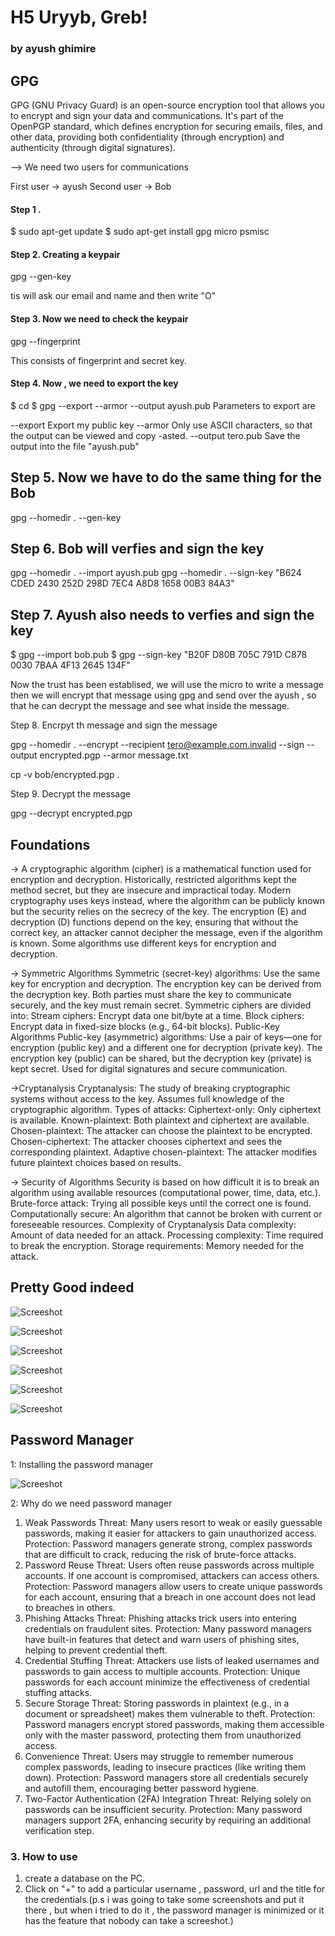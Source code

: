 # H5 Uryyb, Greb!
### by ayush ghimire

## GPG 
GPG (GNU Privacy Guard) is an open-source encryption tool that allows you to encrypt and sign your data and communications. It's part of the OpenPGP standard, which defines encryption for securing emails, files, and other data, providing both confidentiality (through encryption) and authenticity (through digital signatures).

--> We need two users for communications 

First user -> ayush 
Second user -> Bob

#### Step 1 . 


$ sudo apt-get update
$ sudo apt-get install gpg micro psmisc

#### Step 2.  Creating a keypair

gpg --gen-key

tis will ask our email and name and then write "O"

#### Step 3. Now we need to check the keypair

gpg --fingerprint

This consists of fingerprint and secret key.

#### Step 4. Now , we need to export the key 

$ cd
$ gpg --export --armor --output ayush.pub
Parameters to export are

--export Export my public key
--armor Only use ASCII characters, so that the output can be viewed and copy -asted.
--output tero.pub Save the output into the file "ayush.pub"


## Step 5. Now we have to do the same thing for the Bob


gpg --homedir . --gen-key


## Step 6. Bob will verfies and sign the key 

gpg --homedir . --import ayush.pub
gpg --homedir . --sign-key "B624 CDED 2430 252D 298D  7EC4 A8D8 1658 00B3 84A3"


## Step 7. Ayush also needs to verfies and sign the key

$ gpg --import bob.pub
$ gpg --sign-key "B20F D80B 705C 791D C878  0030 7BAA 4F13 2645 134F"

Now the trust has been establised, we will use the micro to write a message then we will encrypt that message using gpg and send over the ayush , so that he can decrypt the message and see what inside the message.

Step 8. Encrpyt th message and sign the message 

gpg --homedir . --encrypt --recipient tero@example.com.invalid --sign --output encrypted.pgp --armor message.txt

cp -v bob/encrypted.pgp .

Step 9. Decrypt the message

gpg --decrypt encrypted.pgp 


## Foundations

-> A cryptographic algorithm (cipher) is a mathematical function used for encryption and decryption. Historically, restricted algorithms kept the method secret, but they are insecure and impractical today. Modern cryptography uses keys instead, where the algorithm can be publicly known but the security relies on the secrecy of the key. The encryption (E) and decryption (D) functions depend on the key, ensuring that without the correct key, an attacker cannot decipher the message, even if the algorithm is known. Some algorithms use different keys for encryption and decryption.

-> Symmetric Algorithms
  Symmetric (secret-key) algorithms: Use the same key for encryption and decryption.
  The encryption key can be derived from the decryption key.
  Both parties must share the key to communicate securely, and the key must remain secret.
  Symmetric ciphers are divided into:
  Stream ciphers: Encrypt data one bit/byte at a time.
  Block ciphers: Encrypt data in fixed-size blocks (e.g., 64-bit blocks).
  Public-Key Algorithms
  Public-key (asymmetric) algorithms: Use a pair of keys—one for encryption (public key) and a different one for decryption (private key).
  The encryption key (public) can be shared, but the decryption key (private) is kept secret.
  Used for digital signatures and secure communication.
  
->Cryptanalysis
  Cryptanalysis: The study of breaking cryptographic systems without access to the key.
  Assumes full knowledge of the cryptographic algorithm.
  Types of attacks:
  Ciphertext-only: Only ciphertext is available.
  Known-plaintext: Both plaintext and ciphertext are available.
  Chosen-plaintext: The attacker can choose the plaintext to be encrypted.
  Chosen-ciphertext: The attacker chooses ciphertext and sees the corresponding plaintext.
  Adaptive chosen-plaintext: The attacker modifies future plaintext choices based on results.

-> Security of Algorithms
  Security is based on how difficult it is to break an algorithm using available resources (computational power, time, data, etc.).
  Brute-force attack: Trying all possible keys until the correct one is found.
  Computationally secure: An algorithm that cannot be broken with current or foreseeable resources.
  Complexity of Cryptanalysis
  Data complexity: Amount of data needed for an attack.
  Processing complexity: Time required to break the encryption.
  Storage requirements: Memory needed for the attack.



##  Pretty Good indeed

![Screeshot](ayush_gen_key_export.png)

![Screeshot](bob_export_copy.png)

![Screeshot](3.png)

![Screeshot](4.png)

![Screeshot](5.png)

![Screeshot](6.png)


## Password Manager

 1: Installing the password manager

![Screeshot](password_manager.png)

2: Why do we need password manager

1. Weak Passwords
  Threat: Many users resort to weak or easily guessable passwords, making it easier for attackers to gain unauthorized access.
  Protection: Password managers generate strong, complex passwords that are difficult to crack, reducing the risk of brute-force attacks.
2. Password Reuse
  Threat: Users often reuse passwords across multiple accounts. If one account is compromised, attackers can access others.
  Protection: Password managers allow users to create unique passwords for each account, ensuring that a breach in one account does not lead to breaches in others.
3. Phishing Attacks
  Threat: Phishing attacks trick users into entering credentials on fraudulent sites.
  Protection: Many password managers have built-in features that detect and warn users of phishing sites, helping to prevent credential theft.
4. Credential Stuffing
  Threat: Attackers use lists of leaked usernames and passwords to gain access to multiple accounts.
  Protection: Unique passwords for each account minimize the effectiveness of credential stuffing attacks.
5. Secure Storage
  Threat: Storing passwords in plaintext (e.g., in a document or spreadsheet) makes them vulnerable to theft.
  Protection: Password managers encrypt stored passwords, making them accessible only with the master password, protecting them from unauthorized access.
6. Convenience
  Threat: Users may struggle to remember numerous complex passwords, leading to insecure practices (like writing them down).
  Protection: Password managers store all credentials securely and autofill them, encouraging better password hygiene.
7. Two-Factor Authentication (2FA) Integration
  Threat: Relying solely on passwords can be insufficient security.
  Protection: Many password managers support 2FA, enhancing security by requiring an additional verification step.

### 3. How to use 
1. create a database on the PC.
2. Click on "+" to add a particular username , password, url and the title for the credentials.(p.s i was going to take some screenshots and put it there , but when i tried to do it , the password manager is minimized or it has the feature that nobody can take a screeshot.)








